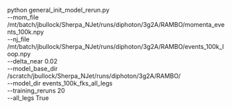 python general_init_model_rerun.py \
--mom_file /mt/batch/jbullock/Sherpa_NJet/runs/diphoton/3g2A/RAMBO/momenta_events_100k.npy \
--nj_file /mt/batch/jbullock/Sherpa_NJet/runs/diphoton/3g2A/RAMBO/events_100k_loop.npy \
--delta_near 0.02 \
--model_base_dir /scratch/jbullock/Sherpa_NJet/runs/diphoton/3g2A/RAMBO/ \
--model_dir events_100k_fks_all_legs \
--training_reruns 20 \
--all_legs True